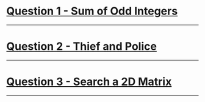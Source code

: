 # [Question 1 - Sum of Odd Integers](https://codeforces.com/contest/1327/problem/A)
---
# [Question 2 - Thief and Police](https://www.codechef.com/problems/TANDP)
---
# [Question 3 - Search a 2D Matrix](https://leetcode.com/problems/search-a-2d-matrix/)
---
